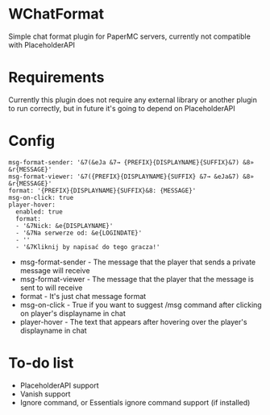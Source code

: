 # WChatFormat
Simple chat format plugin for PaperMC servers, currently not compatible with PlaceholderAPI

# Requirements
Currently this plugin does not require any external library or another plugin to run correctly, but in future it's going to depend on PlaceholderAPI
# Config
```
msg-format-sender: '&7(&eJa &7→ {PREFIX}{DISPLAYNAME}{SUFFIX}&7) &8» &r{MESSAGE}' 
msg-format-viewer: '&7({PREFIX}{DISPLAYNAME}{SUFFIX} &7→ &eJa&7) &8» &r{MESSAGE}'
format: '{PREFIX}{DISPLAYNAME}{SUFFIX}&8: {MESSAGE}'
msg-on-click: true
player-hover:
  enabled: true
  format:
  - '&7Nick: &e{DISPLAYNAME}'
  - '&7Na serwerze od: &e{LOGINDATE}'
  - ''
  - '&7Kliknij by napisać do tego gracza!'

```
- msg-format-sender - The message that the player that sends a private message will receive
- msg-format-viewer - The message that the player that the message is sent to will receive
- format - It's just chat message format
- msg-on-click - True if you want to suggest /msg command after clicking on player's displayname in chat
- player-hover - The text that appears after hovering over the player's displayname in chat

# To-do list
- PlaceholderAPI support
- Vanish support
- Ignore command, or Essentials ignore command support (if installed)
